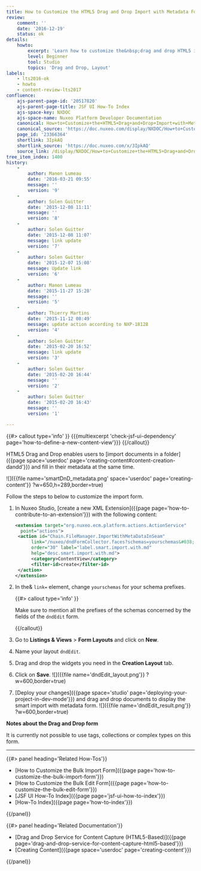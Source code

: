 ```yaml
---
title: How to Customize the HTML5 Drag and Drop Import with Metadata Form
review:
    comment: ''
    date: '2016-12-19'
    status: ok
details:
    howto:
        excerpt: 'Learn how to customize the&nbsp;drag and drop HTML5 import with metadata form.'
        level: Beginner
        tool: Studio
        topics: 'Drag and Drop, Layout'
labels:
    - lts2016-ok
    - howto
    - content-review-lts2017
confluence:
    ajs-parent-page-id: '20517820'
    ajs-parent-page-title: JSF UI How-To Index
    ajs-space-key: NXDOC
    ajs-space-name: Nuxeo Platform Developer Documentation
    canonical: How+to+Customize+the+HTML5+Drag+and+Drop+Import+with+Metadata+Form
    canonical_source: 'https://doc.nuxeo.com/display/NXDOC/How+to+Customize+the+HTML5+Drag+and+Drop+Import+with+Metadata+Form'
    page_id: '23366364'
    shortlink: 3IpkAQ
    shortlink_source: 'https://doc.nuxeo.com/x/3IpkAQ'
    source_link: /display/NXDOC/How+to+Customize+the+HTML5+Drag+and+Drop+Import+with+Metadata+Form
tree_item_index: 1400
history:
    -
        author: Manon Lumeau
        date: '2016-03-21 09:55'
        message: ''
        version: '9'
    -
        author: Solen Guitter
        date: '2015-12-08 11:11'
        message: ''
        version: '8'
    -
        author: Solen Guitter
        date: '2015-12-08 11:07'
        message: link update
        version: '7'
    -
        author: Solen Guitter
        date: '2015-12-07 15:08'
        message: Update link
        version: '6'
    -
        author: Manon Lumeau
        date: '2015-11-27 15:28'
        message: ''
        version: '5'
    -
        author: Thierry Martins
        date: '2015-11-12 08:49'
        message: update action according to NXP-18128
        version: '4'
    -
        author: Solen Guitter
        date: '2015-02-20 16:52'
        message: link update
        version: '3'
    -
        author: Solen Guitter
        date: '2015-02-20 16:44'
        message: ''
        version: '2'
    -
        author: Solen Guitter
        date: '2015-02-20 16:43'
        message: ''
        version: '1'

---
```

{{#> callout type='info' }}
{{{multiexcerpt 'check-jsf-ui-dependency' page='how-to-define-a-new-content-view'}}}
{{/callout}}

HTML5 Drag and Drop enables users to [import documents in a folder]({{page space='userdoc' page='creating-content#content-creation-dandd'}}) and fill in their metadata at the same time.

![]({{file name='smartDnD_metadata.png' space='userdoc' page='creating-content'}} ?w=650,h=289,border=true)

Follow the steps to below to customize the import form.

1.  In Nuxeo Studio, [create a new XML Extension]({{page page='how-to-contribute-to-an-extension'}}) with the following content:

    ```xml
    <extension target="org.nuxeo.ecm.platform.actions.ActionService"
      point="actions">
     <action id="Chain.FileManager.ImportWithMetaDataInSeam"
          link="/nuxeo/dndFormCollector.faces?schemas=yourschemas&#038;layouts=dndEdit%40create"
          order="30" label="label.smart.import.with.md"
          help="desc.smart.import.with.md">
          <category>ContentView</category>
          <filter-id>create</filter-id>
     </action>
    </extension>

    ```

2.  In the& `link=` element, change `yourschemas` for your schema prefixes.

    {{#> callout type='info' }}

    Make sure to mention all the prefixes of the schemas concerned by the fields of the `dndEdit` form.

    {{/callout}}
3.  Go to **Listings & Views** > **Form Layouts** and click on **New**.
4.  Name your layout `dndEdit`.
5.  Drag and drop the widgets you need in the **Creation Layout** tab.
6.  Click on **Save**.
    ![]({{file name='dndEdit_layout.png'}} ?w=600,border=true)
7.  [Deploy your changes]({{page space='studio' page='deploying-your-project-in-dev-mode'}}) and drag and drop documents to display the smart import with metadata form.
    ![]({{file name='dndEdit_result.png'}} ?w=600,border=true)

**Notes about the Drag and Drop form**

It is currently not possible to use tags, collections or complex types on this form.

* * *

<div class="row" data-equalizer data-equalize-on="medium"><div class="column medium-6">{{#> panel heading='Related How-Tos'}}

- [How to Customize the Bulk Import Form]({{page page='how-to-customize-the-bulk-import-form'}})
- [How to Customize the Bulk Edit Form]({{page page='how-to-customize-the-bulk-edit-form'}})
- [JSF UI How-To Index]({{page page='jsf-ui-how-to-index'}})
- [How-To Index]({{page page='how-to-index'}})

{{/panel}}</div><div class="column medium-6">{{#> panel heading='Related Documentation'}}

- [Drag and Drop Service for Content Capture (HTML5-Based)]({{page page='drag-and-drop-service-for-content-capture-html5-based'}})
- [Creating Content]({{page space='userdoc' page='creating-content'}})

{{/panel}}</div></div>
